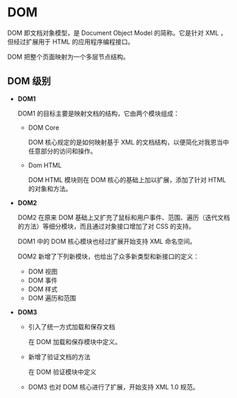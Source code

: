 # DOM

DOM 即文档对象模型，是 Document Object Model 的简称。它是针对 XML ，但经过扩展用于 HTML 的应用程序编程接口。

DOM 把整个页面映射为一个多层节点结构。

## DOM 级别

* **DOM1** 

  DOM1 的目标主要是映射文档的结构，它由两个模块组成：

  * DOM Core
    
    DOM 核心规定的是如何映射基于 XML 的文档结构，以便简化对我恩当中任意部分的访问和操作。
    
  * Dom HTML

    DOM HTML 模块则在 DOM 核心的基础上加以扩展，添加了针对 HTML 的对象和方法。

* **DOM2**

  DOM2 在原来 DOM 基础上又扩充了鼠标和用户事件、范围、遍历（迭代文档的方法）等细分模块，而且通过对象接口增加了对 CSS 的支持。

  DOM1 中的 DOM 核心模块也经过扩展开始支持 XML 命名空间。

  DOM2 新增了下列新模块，也给出了众多新类型和新接口的定义：

  * DOM 视图
  * DOM 事件
  * DOM 样式
  * DOM 遍历和范围

* **DOM3**

  * 引入了统一方式加载和保存文档
    
    在 DOM 加载和保存模块中定义。

  * 新增了验证文档的方法
    
    在 DOM 验证模块中定义

  * DOM3 也对 DOM 核心进行了扩展，开始支持 XML 1.0 规范。
